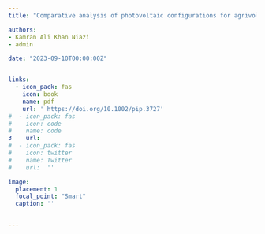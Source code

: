 ```yaml
---
title: "Comparative analysis of photovoltaic configurations for agrivoltaic systems in Europe"

authors:
- Kamran Ali Khan Niazi
- admin

date: "2023-09-10T00:00:00Z"


links:
  - icon_pack: fas
    icon: book
    name: pdf
    url: ' https://doi.org/10.1002/pip.3727'
#  - icon_pack: fas
#    icon: code
#    name: code
3    url:
#  - icon_pack: fas
#    icon: twitter
#    name: Twitter
#    url:  ''

image:
  placement: 1  
  focal_point: "Smart"
  caption: ''


---
```



